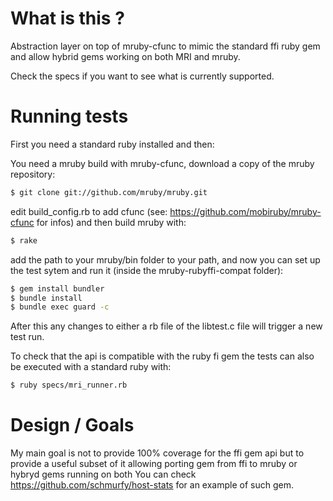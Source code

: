 
# What is this ?

Abstraction layer on top of mruby-cfunc to mimic the standard ffi ruby gem and allow hybrid gems working on both MRI and mruby.

Check the specs if you want to see what is currently supported.


# Running tests

First you need a standard ruby installed and then:

You need a mruby build with mruby-cfunc, download a copy of the mruby repository:
```bash
$ git clone git://github.com/mruby/mruby.git
```
edit build_config.rb to add cfunc (see: https://github.com/mobiruby/mruby-cfunc for infos)
and then build mruby with:
```bash
$ rake
```

add the path to your mruby/bin folder to your path, and now you can set up the test sytem
and run it (inside the mruby-rubyffi-compat folder):

```bash
$ gem install bundler
$ bundle install
$ bundle exec guard -c
```

After this any changes to either a rb file of the libtest.c file will trigger a new test run.

To check that the api is compatible with the ruby fi gem the tests can also be
executed with a standard ruby with:

```bash
$ ruby specs/mri_runner.rb
```

# Design / Goals

My main goal is not to provide 100% coverage for the ffi gem api but to provide a
useful subset of it allowing porting gem from ffi to mruby or hybryd gems running on both
You can check https://github.com/schmurfy/host-stats for an example of such gem.


